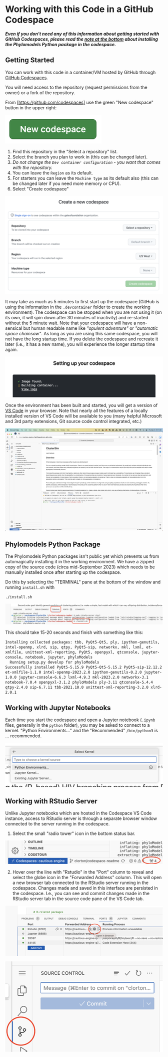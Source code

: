 # Working with this Code in a GitHub Codespace

**_Even if you don't need any of this information about getting started with GitHub Codespaces, please read the [note at the bottom](./CODESPACE.md#phylomodels-python-package) about installing the Phylomodels Python package in the codespace._**

## Getting Started

You can work with this code in a container/VM hosted by GitHub through [GitHub Codespaces](https://github.com/features/codespaces).

You will need access to the repository (request permissions from the owner) or a fork of the repository.

From [https://github.com/codespaces] use the green "New codespace" button in the upper right:

![New Codespace](media/new-codespace.png)

1. Find this repository in the "Select a repository" list.
2. Select the branch you plan to work in (this can be changed later).
3. _Do not change the `Dev container configuration` - you want that comes with the repository._
4. You can leave the `Region` as its default.
5. For starters you can leave the `Machine type` as its default also (this can be changed later if you need more memory or CPU).
6. Select "Create codespace"

![Create a New Codespace](media/create-a-new-codespace.png)

It may take as much as 5 minutes to first start up the codespace (GitHub is using the information in the `.devcontainer` folder to create the working environment). The codespace can be stopped when you are not using it (on its own, it will spin down after 30 minutes of inactivity) and re-started without the 5 minute wait. Note that your codespace will have a non-sensical but human readable name like _"opulent adventure"_ or _"automatic space chainsaw"_. As long as you are using this same codespace, you will not have the long startup time. If you delete the codespace and recreate it later (i.e., it has a new name), you will experience the longer startup time again.

![Setting up your codespace](media/setting-up-your-codespace.png)

Once the environment has been built and started, you will get a version of [VS Code](https://code.visualstudio.com/) in your browser. Note that nearly all the features of a locally installed version of VS Code will be available to you (many helpful Microsoft and 3rd party extensions, Git source code control integrated, etc.)

![VS Code in the Browser](media/vscode-in-the-browser-small.png)

## Phylomodels Python Package

The Phylomodels Python packages isn't public yet which prevents us from automagically installing it in the working environment. We have a zipped copy of the source code (circa mid-September 2023) which needs to be manually installed once after starting up the codespace.

Do this by selecting the "TERMINAL" pane at the bottom of the window and running `install.sh` with

```shell
./install.sh
```

![TERMINAL and install.sh](media/terminal-install.png)

This should take 15-20 seconds and finish with something like this:

```shell
Installing collected packages: tbb, PyQt5-Qt5, ply, ipython-genutils, intel-openmp, xlrd, sip, qtpy, PyQt5-sip, networkx, mkl, lxml, et-xmlfile, unittest-xml-reporting, PyQt5, openpyxl, qtconsole, jupyter-console, notebook, jupyter, phyloModels
  Running setup.py develop for phyloModels
Successfully installed PyQt5-5.15.9 PyQt5-Qt5-5.15.2 PyQt5-sip-12.12.2 et-xmlfile-1.1.0 intel-openmp-2023.2.0 ipython-genutils-0.2.0 jupyter-1.0.0 jupyter-console-6.6.3 lxml-4.9.3 mkl-2023.2.0 networkx-3.1 notebook-7.0.4 openpyxl-3.1.2 phyloModels ply-3.11 qtconsole-5.4.4 qtpy-2.4.0 sip-6.7.11 tbb-2021.10.0 unittest-xml-reporting-3.2.0 xlrd-2.0.1
```

## Working with Jupyter Notebooks

Each time you start the codespace and open a Jupyter notebook (`.ipynb` files, generally in the `python` folder), you may be asked to connect to a kernel. "Python Environments..." and the "Recommended" `/bin/python3` is ... recommended.

![Select Kernel](media/select-kernel.png)

## Working with RStudio Server

Unlike Jupyter notebooks which are hosted in the Codespace VS Code instance, access to RStudio server is through a separate browser window connected to the server running in the codespace.

1. Select the small "radio tower" icon in the bottom status bar.

![Radio Tower](media/radio-tower.png)

2. Hover over the line with "Rstudio" in the "Port" column to reveal and select the globe icon in the "Forwarded Address" column. This will open a new browser tab connected to the RStudio server running in the codespace. Changes made and saved in this interface are persisted in the codespace. I.e., you can see and commit changes made in the RStudio server tab in the source code pane of the VS Code tab.

![globe icon](media/globe-icon.png)

![source control pane](media/source-control-pane.png)
